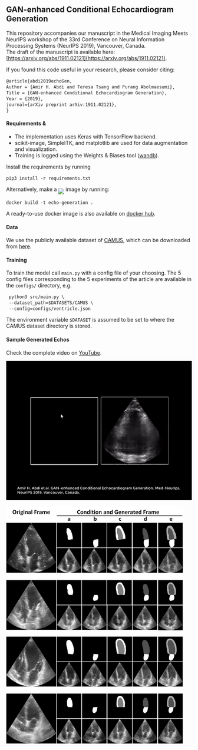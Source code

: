 ## GAN-enhanced Conditional Echocardiogram Generation   

This repository accompanies our manuscript in the 
Medical Imaging Meets NeurIPS workshop of 
the 33rd Conference on Neural Information Processing Systems (NeurIPS 2019), Vancouver, Canada. \
The draft of the manuscript is available here: [https://arxiv.org/abs/1911.02121](https://arxiv.org/abs/1911.02121). 

If you found this code useful in your research, please consider citing:

    @article{abdi2019echoGen,
    Author = {Amir H. Abdi and Teresa Tsang and Purang Abolmaesumi},
    Title = {GAN-enhanced Conditional Echocardiogram Generation},
    Year = {2019},
    journal={arXiv preprint arXiv:1911.02121},    
    }
    
#### Requirements & 

- The implementation uses Keras with TensorFlow backend.
- scikit-image, SimpleITK, and matplotlib are used for data augmentation and 
visualization.
- Training is logged using the Weights & Biases tool ([wandb](www.wandb.com)).

Install the requirements by running

    pip3 install -r requirements.txt
    

Alternatively, make a <img src="https://www.docker.com/sites/default/files/d8/2019-07/horizontal-logo-monochromatic-white.png" width="80" align="middle"> image
by running:

    docker build -t echo-generation .
A ready-to-use docker image is also available on [docker hub](https://cloud.docker.com/u/amirabdi/repository/docker/amirabdi/echo-generation).

#### Data

We use the publicly available dataset of [CAMUS](https://arxiv.org/pdf/1908.06948.pdf), 
which can be downloaded from [here](http://camus.creatis.insa-lyon.fr/challenge/#challenge/5ca20fcb2691fe0a9dac46c8).

    
#### Training

To train the model call `main.py` with a 
config file of your choosing. 
The 5 config files corresponding to the 5 experiments of the article are
available in the `configs/` directory, e.g.

     python3 src/main.py \
     --dataset_path=$DATASETS/CAMUS \
     --config=configs/ventricle.json
     
The environment variable `$DATASET` is assumed to be set to 
where the CAMUS dataset directory is stored. 

#### Sample Generated Echos

Check the complete video on [YouTube](http://www.youtube.com/watch?feature=player_embedded&v=9rfaL2uxkyc).

<a href="http://www.youtube.com/watch?feature=player_embedded&v=9rfaL2uxkyc
" target="_blank">
![](./imgs/video_demo.gif)
</a>

<img src="./imgs/results.png" width="480" align="middle">

